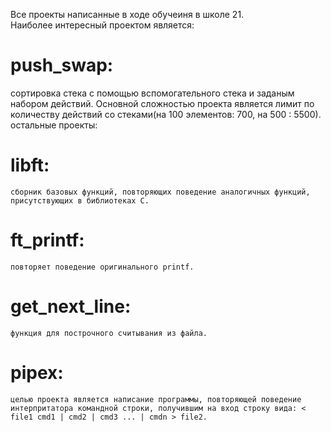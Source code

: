Все проекты написанные в ходе обучеиня в школе 21.  
Наиболее интересный проектом является:
# push_swap: #  
сортировка стека с помощью вспомогательного стека и заданым набором действий. Основной сложностью проекта является лимит по количеству действий со стеками(на 100 элементов: 700, на 500 : 5500).  
остальные проекты:  
# libft: #  
    сборник базовых функций, повторяющих поведение аналогичных функций, присутствующих в библиотеках C.  
# ft_printf: #  
    повторяет поведение оригинального printf.  
# get_next_line: #  
    функция для построчного считывания из файла.  
# pipex: #  
    целью проекта является написание программы, повторяющей поведение интерпритатора командной строки, получившим на вход строку вида: < file1 cmd1 | cmd2 | cmd3 ... | cmdn > file2.  
